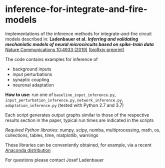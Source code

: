 # inference-for-integrate-and-fire-models

Implementations of the inference methods for integrate-and-fire circuit models described in: 
__Ladenbauer et al.__ ___Inferring and validating mechanistic models of neural 
microcircuits based on spike-train data___  
[Nature Communications 10:4933 (2019)](https://www.nature.com/articles/s41467-019-12572-0) [[bioRxiv preprint](https://www.biorxiv.org/content/10.1101/261016v4)]

The code contains examples for inference of 

- background inputs  
- input perturbations  
- synaptic coupling  
- neuronal adaptation  

__How to use:__ 
run one of `baseline_input_inference.py`, `input_perturbation_inference.py`, `network_inference.py`, 
`adaptation_inference.py` (tested with Python 2.7 and 3.7)

Each script generates output graphs similar to those of the respective 
results section in the paper, typical run times are indicated in the scripts

_Required Python libraries_: 
numpy, scipy, numba, multiprocessing, math, os, collections, tables, time, matplotlib, warnings

These libraries can be conveniently obtained, for example, via a recent 
[Anaconda distribution](https://www.anaconda.com/download/)

<!--- _Remark_: the code is a strongly condensed version of the original implementations used for the paper -->

For questions please contact Josef Ladenbauer

